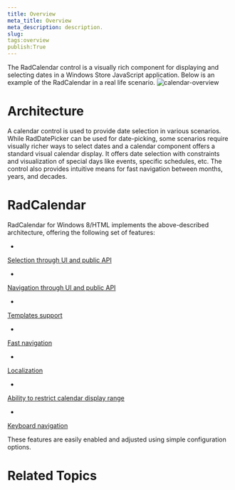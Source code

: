 ```yaml
---
title: Overview
meta_title: Overview
meta_description: description.
slug: 
tags:overview
publish:True
---
```



The RadCalendar control is a visually rich component for displaying and selecting dates in a Windows Store JavaScript application.
        Below is an example of the RadCalendar in a real life scenario.
      ![calendar-overview](../Media/Controls\Calendar\calendar-overview.png)

# Architecture

A calendar control is used to provide date selection in various scenarios. While RadDatePicker can be used for date-picking, some scenarios require visually
					richer ways to select dates and a calendar component offers a standard visual calendar display.  It offers date selection with constraints and visualization
					of special days like events, specific schedules, etc. The control also provides intuitive means for fast navigation between months, years, and decades.
				

# RadCalendar

RadCalendar for Windows 8/HTML implements the above-described architecture, offering the following set of features:

* 

[Selection through UI and public API](4a7e9f10-64cf-415a-be7d-2d9b2076e75b)

* 

[Navigation through UI and public API](6396d801-3023-4165-9df5-e8c0322914ac)

* 

[Templates support](96dfd58c-7e26-4def-a6fa-7b1d4c72f2ae)

* 

[Fast navigation](8db4f091-6f10-459d-93d0-8e12baf39205)

* 

[Localization](8ad7b607-9df2-4b04-9995-b2846a6212fc)

* 

[Ability to restrict calendar display range](8ad7b607-9df2-4b04-9995-b2846a6212fc)

* 

[Keyboard navigation](3a4b280a-28bd-4b3e-9989-99a21f3aba96)

These features are easily enabled and adjusted using simple configuration options.

# Related Topics
